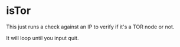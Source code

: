 # isTor

This just runs a check against an IP to verify if it's a TOR node
or not.

It will loop until you input quit.
